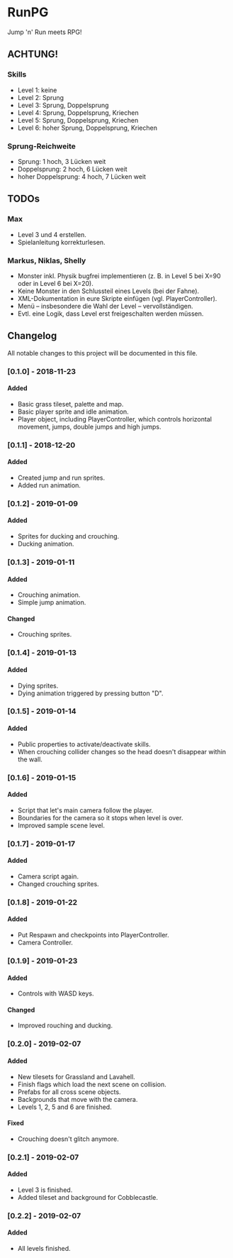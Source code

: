 # RunPG
Jump 'n' Run meets RPG!

## ACHTUNG!
### Skills
* Level 1: keine
* Level 2: Sprung
* Level 3: Sprung, Doppelsprung
* Level 4: Sprung, Doppelsprung, Kriechen
* Level 5: Sprung, Doppelsprung, Kriechen
* Level 6: hoher Sprung, Doppelsprung, Kriechen

### Sprung-Reichweite
* Sprung: 1 hoch, 3 Lücken weit
* Doppelsprung: 2 hoch, 6 Lücken weit
* hoher Doppelsprung: 4 hoch, 7 Lücken weit

## TODOs
### Max
- Level 3 und 4 erstellen.
- Spielanleitung korrekturlesen.

### Markus, Niklas, Shelly
- Monster inkl. Physik bugfrei implementieren (z. B. in Level 5 bei X=90 oder in Level 6 bei X=20).
- Keine Monster in den Schlussteil eines Levels (bei der Fahne).
- XML-Dokumentation in eure Skripte einfügen (vgl. PlayerController).
- Menü – insbesondere die Wahl der Level – vervollständigen.
- Evtl. eine Logik, dass Level erst freigeschalten werden müssen.

## Changelog
All notable changes to this project will be documented in this file.

### [0.1.0] - 2018-11-23
#### Added
- Basic grass tileset, palette and map.
- Basic player sprite and idle animation.
- Player object, including PlayerController, which controls horizontal movement, jumps, double jumps and high jumps.

### [0.1.1] - 2018-12-20
#### Added
- Created jump and run sprites.
- Added run animation.

### [0.1.2] - 2019-01-09
#### Added
- Sprites for ducking and crouching.
- Ducking animation.

### [0.1.3] - 2019-01-11
#### Added
- Crouching animation.
- Simple jump animation.
#### Changed
- Crouching sprites.

### [0.1.4] - 2019-01-13
#### Added
- Dying sprites.
- Dying animation triggered by pressing button "D".

### [0.1.5] - 2019-01-14
#### Added
- Public properties to activate/deactivate skills.
- When crouching collider changes so the head doesn't disappear within the wall.

### [0.1.6] - 2019-01-15
#### Added
- Script that let's main camera follow the player.
- Boundaries for the camera so it stops when level is over.
- Improved sample scene level.

### [0.1.7] - 2019-01-17
#### Added
- Camera script again.
- Changed crouching sprites.

### [0.1.8] - 2019-01-22
#### Added
- Put Respawn and checkpoints into PlayerController.
- Camera Controller.

### [0.1.9] - 2019-01-23
#### Added
- Controls with WASD keys.
#### Changed
- Improved rouching and ducking.

### [0.2.0] - 2019-02-07
#### Added
- New tilesets for Grassland and Lavahell.
- Finish flags which load the next scene on collision.
- Prefabs for all cross scene objects.
- Backgrounds that move with the camera.
- Levels 1, 2, 5 and 6 are finished.

#### Fixed
- Crouching doesn't glitch anymore.

### [0.2.1] - 2019-02-07
#### Added
- Level 3 is finished.
- Added tileset and background for Cobblecastle.

### [0.2.2] - 2019-02-07
#### Added
- All levels finished.